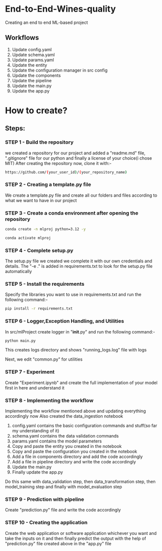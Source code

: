 # End-to-End-Wines-quality

Creating an end to end ML-based project

## Workflows

1. Update config.yaml
2. Update schema.yaml
3. Update params.yaml
4. Update the entity
5. Update the configuration manager in src config
6. Update the components
7. Update the pipeline 
8. Update the main.py
9. Update the app.py

# How to create?
## Steps:

### STEP 1 - Build the repository

we created a repository for our project and added a "readme.md" file, ".gitignore" file for our python and finally a license of your choice(i chose MIT)
After creating the repository now, clone it with:-

```bash
https://github.com/(your_user_id)/(your_repository_name)
```

### STEP 2 - Creating a template.py file

We create a template.py file and create all our folders and files according to what we want to have in our project

### STEP 3 - Create a conda environment after opening the repository

```bash
conda create -n mlproj python=3.12 -y
```

```bash
conda activate mlproj
```

### STEP 4 - Complete setup.py

The setup.py file we created we complete it with our own credentials and details.
The "-e ." is added in requirements.txt to look for the setup.py file automatically

### STEP 5 - Install the requirements

Specify the libraries you want to use in requirements.txt and run the following command:-
```bash
pip install -r requirements.txt
```

### STEP 6 - Logger,Exception Handling, and Utilities

In src/mlProject create logger in "__init__.py" and run the following command:-
```bash
python main.py
```
This creates logs directory and shows "running_logs.log" file with logs

Next, we edit "common.py" for utilities

### STEP 7 - Experiment

Create "Experiment.ipynb" and create the full implementation of your model first in here and understand it

### STEP 8 - Implementing the workflow

Implementing the workflow mentioned above and updating everything accordingly now
Also created the data_ingestion notebook

1. config.yaml contains the basic configuration commands and stuff(so far my understanding of it)
2. schema.yaml contains the data validation commands
3. params.yaml contains the model parameters
4. Copy and paste the entity you created in the notebook
5. Copy and paste the configuration you created in the notebook
6. Add a file in components directory and add the code accordingly
7. Add a file in pipeline directory and write the code accordingly
8. Update the main.py
9. Finally update the app.py

Do this same with data_validation step, then data_transformation step, then model_training step and finally with model_evaluation step

### STEP 9 - Prediction with pipeline

Create "prediction.py" file and write the code accordingly

### STEP 10 - Creating the application

Create the web application or software application whichever you want and take the inputs on it and then finally predict the output with the help of "prediction.py" file created above in the "app.py" file
